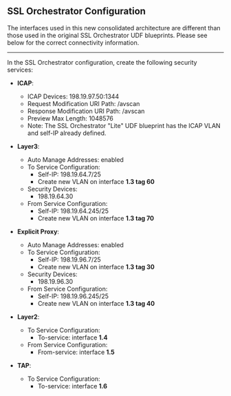 ## SSL Orchestrator Configuration

The interfaces used in this new consolidated architecture are different than those used in the original SSL Orchestrator UDF blueprints. Please see below for the correct connectivity information.

----------------------

In the SSL Orchestrator configuration, create the following security services:

- **ICAP**: 
  - ICAP Devices: 198.19.97.50:1344
  - Request Modification URI Path: /avscan
  - Response Modification URI Path: /avscan
  - Preview Max Length: 1048576
  - Note: The SSL Orchestrator "Lite" UDF blueprint has the ICAP VLAN and self-IP already defined.

- **Layer3**:
  - Auto Manage Addresses: enabled
  - To Service Configuration:
    - Self-IP: 198.19.64.7/25
    - Create new VLAN on interface **1.3 tag 60**
  - Security Devices:
    - 198.19.64.30
  - From Service Configuration:
    - Self-IP: 198.19.64.245/25
    - Create new VLAN on interface **1.3 tag 70**

- **Explicit Proxy**:
  - Auto Manage Addresses: enabled
  - To Service Configuration:
    - Self-IP: 198.19.96.7/25
    - Create new VLAN on interface **1.3 tag 30**
  - Security Devices:
    - 198.19.96.30
  - From Service Configuration:
    - Self-IP: 198.19.96.245/25
    - Create new VLAN on interface **1.3 tag 40**

- **Layer2**:
  - To Service Configuration:
    - To-service: interface **1.4**
  - From Service Configuration:
    - From-service: interface **1.5**

- **TAP**:
  - To Service Configuration:
    - To-service: interface **1.6**


